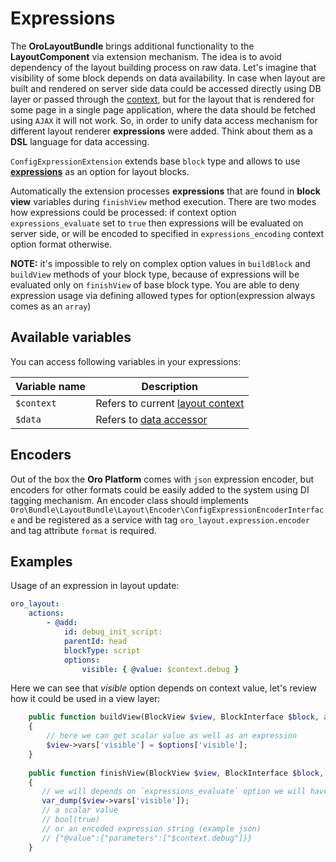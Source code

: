 Expressions
===========

The **OroLayoutBundle** brings additional functionality to the **LayoutComponent** via extension mechanism.
The idea is to avoid dependency of the layout building process on raw data. Let's imagine that visibility of some 
block depends on data availability. In case when layout are built and rendered on server side data could be accessed 
directly using DB layer or passed through the [context](./layout_context.md), but for the layout that is rendered for
some page in a single page application, where the data should be fetched using `AJAX` it will not work. So, in order 
to unify data access mechanism for different layout renderer **expressions** were added. Think about them as a **DSL** 
language for data accessing.

`ConfigExpressionExtension` extends base `block` type and allows to use 
**[expressions](../../../../Component/ConfigExpression/README.md)**  as an option for layout blocks.

Automatically the extension processes **expressions** that are found in **block view** variables during `finishView` method 
execution. 
There are two modes how expressions could be processed: if context option `expressions_evaluate` set to `true` 
then expressions will be evaluated on server side, or will be encoded to specified in 
`expressions_encoding` context option format otherwise. 

**NOTE:** it's impossible to rely on complex option values in `buildBlock` and `buildView` methods of your block type, because 
of expressions will be evaluated only on `finishView` of base block type. You are able to deny expression usage via defining
allowed types for option(expression always comes as an `array`)

Available variables
-------------------

You can access following variables in your expressions:

| Variable name | Description |
|------- |-------------|
| `$context` | Refers to current [layout context](./layout_context.md) |
| `$data` | Refers to [data accessor](./data_accessor.md) |

Encoders
--------

Out of the box the **Oro Platform** comes with `json` expression encoder, but encoders for other formats could be easily 
added to the system using DI tagging mechanism. An encoder class should implements
`Oro\Bundle\LayoutBundle\Layout\Encoder\ConfigExpressionEncoderInterface` and be registered as a service with 
tag `oro_layout.expression.encoder` and tag attribute `format` is required.

Examples
--------

Usage of an expression in layout update:

```yml
oro_layout:
    actions:
        - @add:
            id: debug_init_script:
            parentId: head
            blockType: script
            options:
                visible: { @value: $context.debug }
```

Here we can see that *visible* option depends on context value, let's review how it could be used in a view layer:

```php
    public function buildView(BlockView $view, BlockInterface $block, array $options)
    {
        // here we can get scalar value as well as an expression
        $view->vars['visible'] = $options['visible'];
    }
    
    public function finishView(BlockView $view, BlockInterface $block, array $options)
    {
       // we will depends on `expressions_evaluate` option we will have
       var_dump($view->vars['visible']);
       // a scalar value
       // bool(true)
       // or an encoded expression string (example json)
       // {"@value":{"parameters":["$context.debug"]}}
    }
```
